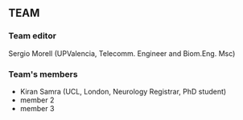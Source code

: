 ## TEAM <number>
### Team editor
Sergio Morell (UPValencia, Telecomm. Engineer and Biom.Eng. Msc)


### Team's members

- Kiran Samra (UCL, London, Neurology Registrar, PhD student)
- member 2
- member 3
